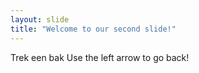 ```yaml
---
layout: slide
title: "Welcome to our second slide!"
---
```

Trek een bak
Use the left arrow to go back!
